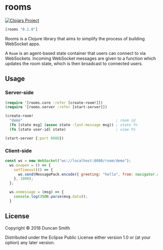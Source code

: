 # rooms
[![Clojars Project](https://img.shields.io/clojars/v/rooms.svg)](https://clojars.org/rooms)

```clj
[rooms "0.1.0"]
```

Rooms is a Clojure library that aims to simplify the process of building WebSocket apps.

A `Room` is an agent-based state container that users can connect to via WebSockets. Incoming WebSocket messages are given to a function which updates the room state, which is then broadcast to connected users.

## Usage

### Server-side
```clj
(require '[rooms.core :refer [create-room!]])
(require '[rooms.server :refer [start-server]])

(create-room!
  "demo"                                           ; room id
  (fn [state msg] (assoc state :last-message msg)) ; state fn
  (fn [state user-id] state)                       ; view fn

(start-server {:port 8080})
```

### Client-side
```js
const ws = new WebSocket("ws://localhost:8080/room/demo");
  ws.onopen = () => {
    setTimeout(() => {
      ws.send(MessagePack.encode({ greeting: "hello", from: navigator.userAgent }));
    }, 1000);
  };

  ws.onmessage = (msg) => {
    console.log(JSON.parse(msg.data));
  }
```

## License

Copyright © 2018 Duncan Smith

Distributed under the Eclipse Public License either version 1.0 or (at
your option) any later version.
